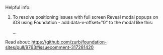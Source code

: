 Helpful info:
1. To resolve positioning issues with full screen Reveal modal popups on iOS using Foundation - add data-v-offset="0" to the modal like this:


    <div class="full reveal reveal-modal" id="site-reveal-menu" data-reveal data-overlay="false" data-v-offset="0">
      <div class="page-content">
        ...
      </div>
    </div>
    
  Read about: https://github.com/zurb/foundation-sites/pull/9763#issuecomment-317281420
  
